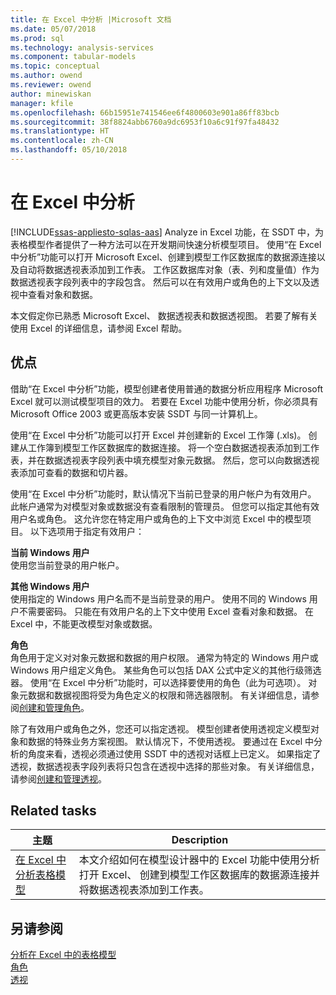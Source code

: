 ```yaml
---
title: 在 Excel 中分析 |Microsoft 文档
ms.date: 05/07/2018
ms.prod: sql
ms.technology: analysis-services
ms.component: tabular-models
ms.topic: conceptual
ms.author: owend
ms.reviewer: owend
author: minewiskan
manager: kfile
ms.openlocfilehash: 66b15951e741546ee6f4800603e901a86ff83bcb
ms.sourcegitcommit: 38f8824abb6760a9dc6953f10a6c91f97fa48432
ms.translationtype: HT
ms.contentlocale: zh-CN
ms.lasthandoff: 05/10/2018
---
```

# <a name="analyze-in-excel"></a>在 Excel 中分析
[!INCLUDE[ssas-appliesto-sqlas-aas](../../includes/ssas-appliesto-sqlas-aas.md)]
  Analyze in Excel 功能，在 SSDT 中，为表格模型作者提供了一种方法可以在开发期间快速分析模型项目。 使用“在 Excel 中分析”功能可以打开 Microsoft Excel、创建到模型工作区数据库的数据源连接以及自动将数据透视表添加到工作表。 工作区数据库对象（表、列和度量值）作为数据透视表字段列表中的字段包含。 然后可以在有效用户或角色的上下文以及透视中查看对象和数据。  
  
 本文假定你已熟悉 Microsoft Excel、 数据透视表和数据透视图。 若要了解有关使用 Excel 的详细信息，请参阅 Excel 帮助。  
  
##  <a name="bkmk_benefits"></a> 优点  
 借助“在 Excel 中分析”功能，模型创建者使用普通的数据分析应用程序 Microsoft Excel 就可以测试模型项目的效力。 若要在 Excel 功能中使用分析，你必须具有 Microsoft Office 2003 或更高版本安装 SSDT 与同一计算机上。  
  
 使用“在 Excel 中分析”功能可以打开 Excel 并创建新的 Excel 工作簿 (.xls)。 创建从工作簿到模型工作区数据库的数据连接。 将一个空白数据透视表添加到工作表，并在数据透视表字段列表中填充模型对象元数据。 然后，您可以向数据透视表添加可查看的数据和切片器。  
  
 使用“在 Excel 中分析”功能时，默认情况下当前已登录的用户帐户为有效用户。 此帐户通常为对模型对象或数据没有查看限制的管理员。 但您可以指定其他有效用户名或角色。 这允许您在特定用户或角色的上下文中浏览 Excel 中的模型项目。 以下选项用于指定有效用户：  
  
 **当前 Windows 用户**  
 使用您当前登录的用户帐户。  
  
 **其他 Windows 用户**  
 使用指定的 Windows 用户名而不是当前登录的用户。 使用不同的 Windows 用户不需要密码。 只能在有效用户名的上下文中使用 Excel 查看对象和数据。 在 Excel 中，不能更改模型对象或数据。  
  
 **角色**  
 角色用于定义对对象元数据和数据的用户权限。 通常为特定的 Windows 用户或 Windows 用户组定义角色。 某些角色可以包括 DAX 公式中定义的其他行级筛选器。 使用“在 Excel 中分析”功能时，可以选择要使用的角色（此为可选项）。 对象元数据和数据视图将受为角色定义的权限和筛选器限制。 有关详细信息，请参阅[创建和管理角色](../../analysis-services/tabular-models/create-and-manage-roles-ssas-tabular.md)。  
  
 除了有效用户或角色之外，您还可以指定透视。 模型创建者使用透视定义模型对象和数据的特殊业务方案视图。 默认情况下，不使用透视。 要通过在 Excel 中分析的角度来看，透视必须通过使用 SSDT 中的透视对话框上已定义。 如果指定了透视，数据透视表字段列表将只包含在透视中选择的那些对象。 有关详细信息，请参阅[创建和管理透视](../../analysis-services/tabular-models/create-and-manage-perspectives-ssas-tabular.md)。  
  
##  <a name="bkmk_rt"></a> Related tasks  
  
|**主题**|**Description**|  
|---------------|---------------------|  
|[在 Excel 中分析表格模型](../../analysis-services/tabular-models/analyze-a-tabular-model-in-excel-ssas-tabular.md)|本文介绍如何在模型设计器中的 Excel 功能中使用分析打开 Excel、 创建到模型工作区数据库的数据源连接并将数据透视表添加到工作表。|  
  
## <a name="see-also"></a>另请参阅  
 [分析在 Excel 中的表格模型](../../analysis-services/tabular-models/analyze-a-tabular-model-in-excel-ssas-tabular.md)   
 [角色](../../analysis-services/tabular-models/roles-ssas-tabular.md)   
 [透视](../../analysis-services/tabular-models/perspectives-ssas-tabular.md)  
  
  
